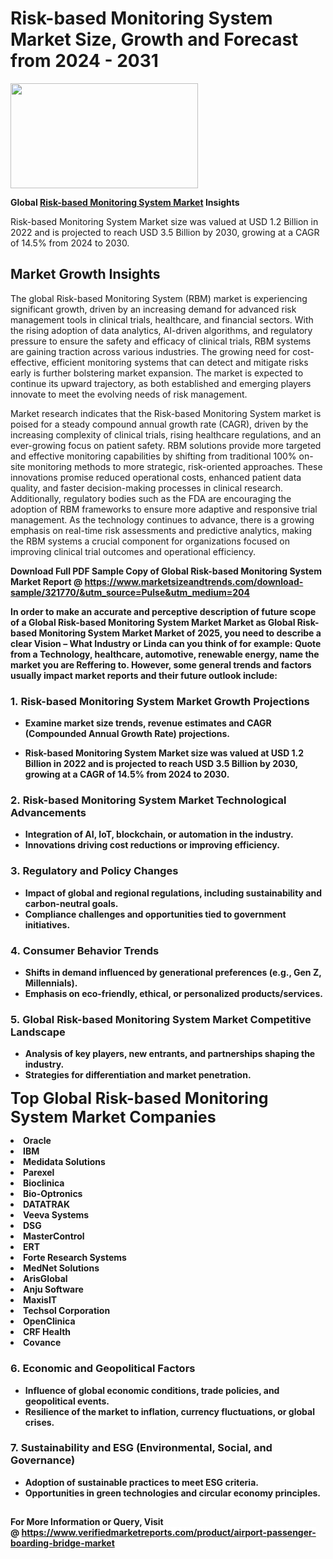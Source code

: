 <H1>Risk-based Monitoring System Market Size, Growth and Forecast from 2024 - 2031</H1><img class="aligncenter size-medium wp-image-584254" src="https://thirdeyenews.in/wp-content/uploads/2024/09/Global-Market-Research-300x168.jpeg" alt="" width="300" height="168" /><p><strong>Global&nbsp;<a href="https://www.marketsizeandtrends.com/download-sample/321770/&amp;utm_source=Pulse&amp;utm_medium=204">Risk-based Monitoring System Market</a> Insights</strong></p><p>Risk-based Monitoring System Market size was valued at USD 1.2 Billion in 2022 and is projected to reach USD 3.5 Billion by 2030, growing at a CAGR of 14.5% from 2024 to 2030.</p><p><h2>Market Growth Insights</h2> <p>The global Risk-based Monitoring System (RBM) market is experiencing significant growth, driven by an increasing demand for advanced risk management tools in clinical trials, healthcare, and financial sectors. With the rising adoption of data analytics, AI-driven algorithms, and regulatory pressure to ensure the safety and efficacy of clinical trials, RBM systems are gaining traction across various industries. The growing need for cost-effective, efficient monitoring systems that can detect and mitigate risks early is further bolstering market expansion. The market is expected to continue its upward trajectory, as both established and emerging players innovate to meet the evolving needs of risk management.</p> <p><strong></strong></p> <p>Market research indicates that the Risk-based Monitoring System market is poised for a steady compound annual growth rate (CAGR), driven by the increasing complexity of clinical trials, rising healthcare regulations, and an ever-growing focus on patient safety. RBM solutions provide more targeted and effective monitoring capabilities by shifting from traditional 100% on-site monitoring methods to more strategic, risk-oriented approaches. These innovations promise reduced operational costs, enhanced patient data quality, and faster decision-making processes in clinical research. Additionally, regulatory bodies such as the FDA are encouraging the adoption of RBM frameworks to ensure more adaptive and responsive trial management. As the technology continues to advance, there is a growing emphasis on real-time risk assessments and predictive analytics, making the RBM systems a crucial component for organizations focused on improving clinical trial outcomes and operational efficiency.</p> <p><strong></p><p><span class=""><strong>Download Full PDF Sample Copy of Global Risk-based Monitoring System Market Report</strong> @ <a href="https://www.marketsizeandtrends.com/download-sample/321770/&amp;utm_source=Pulse&amp;utm_medium=204" target="_blank">https://www.marketsizeandtrends.com/download-sample/321770/&amp;utm_source=Pulse&amp;utm_medium=204</a></span></p><p>In order to make an accurate and perceptive description of future scope of a Global&nbsp;Risk-based Monitoring System Market Market as Global&nbsp;Risk-based Monitoring System Market Market of 2025, you need to describe a clear Vision &ndash; What Industry or Linda can you think of for example: Quote from a Technology, healthcare, automotive, renewable energy, name the market you are Reffering to. However, some general trends and factors usually impact market reports and their future outlook include:</p><h3>1.&nbsp;<strong>Risk-based Monitoring System Market Growth Projections</strong></h3><ul><li>Examine market size trends, revenue estimates and CAGR (Compounded Annual Growth Rate) projections.</li><li><p>Risk-based Monitoring System Market size was valued at USD 1.2 Billion in 2022 and is projected to reach USD 3.5 Billion by 2030, growing at a CAGR of 14.5% from 2024 to 2030.</p></li></ul><h3>2.&nbsp;<strong>Risk-based Monitoring System Market Technological Advancements</strong></h3><ul><li>Integration of AI, IoT, blockchain, or automation in the industry.</li><li>Innovations driving cost reductions or improving efficiency.</li></ul><h3>3.&nbsp;<strong>Regulatory and Policy Changes</strong></h3><ul><li>Impact of global and regional regulations, including sustainability and carbon-neutral goals.</li><li>Compliance challenges and opportunities tied to government initiatives.</li></ul><h3>4.&nbsp;<strong>Consumer Behavior Trends</strong></h3><ul><li>Shifts in demand influenced by generational preferences (e.g., Gen Z, Millennials).</li><li>Emphasis on eco-friendly, ethical, or personalized products/services.</li></ul><h3>5.&nbsp;<strong>Global Risk-based Monitoring System Market Competitive Landscape</strong></h3><ul><li>Analysis of key players, new entrants, and partnerships shaping the industry.</li><li>Strategies for differentiation and market penetration.</li></ul><p data-pm-slice="1 1 []"><span style="color: inherit; font-family: inherit; font-size: 25px;">Top Global Risk-based Monitoring System Market Companies</span></p><div class="" data-test-id=""><p><li>Oracle</li><li> IBM</li><li> Medidata Solutions</li><li> Parexel</li><li> Bioclinica</li><li> Bio-Optronics</li><li> DATATRAK</li><li> Veeva Systems</li><li> DSG</li><li> MasterControl</li><li> ERT</li><li> Forte Research Systems</li><li> MedNet Solutions</li><li> ArisGlobal</li><li> Anju Software</li><li> MaxisIT</li><li> Techsol Corporation</li><li> OpenClinica</li><li> CRF Health</li><li> Covance</li></p></div><h3>6.&nbsp;<strong>Economic and Geopolitical Factors</strong></h3><ul><li>Influence of global economic conditions, trade policies, and geopolitical events.</li><li>Resilience of the market to inflation, currency fluctuations, or global crises.</li></ul><h3>7.&nbsp;<strong>Sustainability and ESG (Environmental, Social, and Governance)</strong></h3><ul><li>Adoption of sustainable practices to meet ESG criteria.</li><li>Opportunities in green technologies and circular economy principles.</li></ul><h2><strong style="font-size: 14px;">For More Information or Query, Visit @&nbsp;</strong><a style="background-color: #ffffff; font-size: 14px;" href="https://www.marketsizeandtrends.com/report/risk-based-monitoring-system-market/" target="_blank">https://www.verifiedmarketreports.com/product/airport-passenger-boarding-bridge-market</a></h2>
